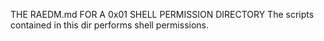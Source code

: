 THE RAEDM.md FOR A 0x01 SHELL PERMISSION DIRECTORY
The scripts contained in this dir  performs shell permissions.
